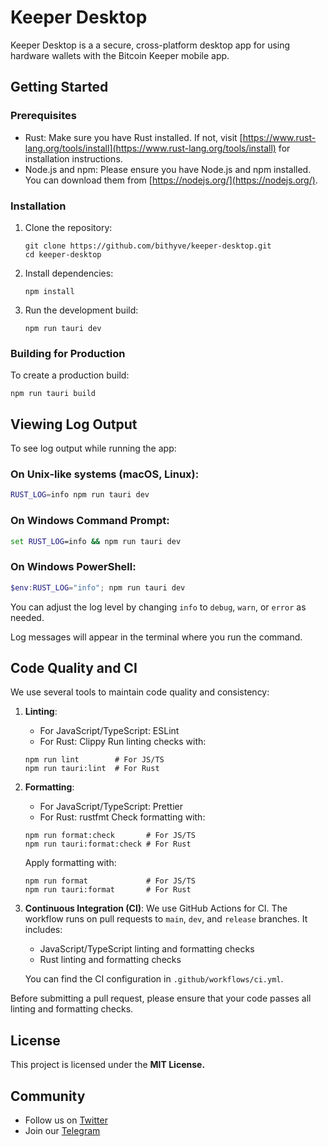 # Keeper Desktop

Keeper Desktop is a a secure, cross-platform desktop app for using hardware wallets with the Bitcoin Keeper mobile app.

## Getting Started

### Prerequisites

- Rust: Make sure you have Rust installed. If not, visit [https://www.rust-lang.org/tools/install](https://www.rust-lang.org/tools/install) for installation instructions.
- Node.js and npm: Please ensure you have Node.js and npm installed. You can download them from [https://nodejs.org/](https://nodejs.org/).

### Installation

1. Clone the repository:

   ```
   git clone https://github.com/bithyve/keeper-desktop.git
   cd keeper-desktop
   ```

2. Install dependencies:

   ```
   npm install
   ```

3. Run the development build:
   ```
   npm run tauri dev
   ```

### Building for Production

To create a production build:

```
npm run tauri build
```

## Viewing Log Output

To see log output while running the app:

### On Unix-like systems (macOS, Linux):

```bash
RUST_LOG=info npm run tauri dev
```

### On Windows Command Prompt:

```cmd
set RUST_LOG=info && npm run tauri dev
```

### On Windows PowerShell:

```powershell
$env:RUST_LOG="info"; npm run tauri dev
```

You can adjust the log level by changing `info` to `debug`, `warn`, or `error` as needed.

Log messages will appear in the terminal where you run the command.

## Code Quality and CI

We use several tools to maintain code quality and consistency:

1. **Linting**:

   - For JavaScript/TypeScript: ESLint
   - For Rust: Clippy
     Run linting checks with:

   ```
   npm run lint        # For JS/TS
   npm run tauri:lint  # For Rust
   ```

2. **Formatting**:

   - For JavaScript/TypeScript: Prettier
   - For Rust: rustfmt
     Check formatting with:

   ```
   npm run format:check       # For JS/TS
   npm run tauri:format:check # For Rust
   ```

   Apply formatting with:

   ```
   npm run format             # For JS/TS
   npm run tauri:format       # For Rust
   ```

3. **Continuous Integration (CI)**:
   We use GitHub Actions for CI. The workflow runs on pull requests to `main`, `dev`, and `release` branches. It includes:

   - JavaScript/TypeScript linting and formatting checks
   - Rust linting and formatting checks

   You can find the CI configuration in `.github/workflows/ci.yml`.

Before submitting a pull request, please ensure that your code passes all linting and formatting checks.

## License

This project is licensed under the **MIT License.**

## Community

- Follow us on [Twitter](https://twitter.com/bitcoinKeeper_)
- Join our [Telegram](https://t.me/bitcoinkeeper)

